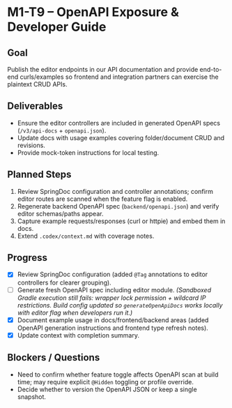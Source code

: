 # M1-T9 – OpenAPI Exposure & Developer Guide

## Goal
Publish the editor endpoints in our API documentation and provide end-to-end curls/examples so frontend and integration partners can exercise the plaintext CRUD APIs.

## Deliverables
- Ensure the editor controllers are included in generated OpenAPI specs (`/v3/api-docs` + `openapi.json`).
- Update docs with usage examples covering folder/document CRUD and revisions.
- Provide mock-token instructions for local testing.

## Planned Steps
1. Review SpringDoc configuration and controller annotations; confirm editor routes are scanned when the feature flag is enabled.
2. Regenerate backend OpenAPI spec (`backend/openapi.json`) and verify editor schemas/paths appear.
3. Capture example requests/responses (curl or httpie) and embed them in docs.
4. Extend `.codex/context.md` with coverage notes.

## Progress
- [x] Review SpringDoc configuration (added `@Tag` annotations to editor controllers for clearer grouping).
- [ ] Generate fresh OpenAPI spec including editor module. *(Sandboxed Gradle execution still fails: wrapper lock permission + wildcard IP restrictions. Build config updated so `generateOpenApiDocs` works locally with editor flag when developers run it.)*
- [x] Document example usage in docs/frontend/backend areas (added OpenAPI generation instructions and frontend type refresh notes).
- [x] Update context with completion summary.

## Blockers / Questions
- Need to confirm whether feature toggle affects OpenAPI scan at build time; may require explicit `@Hidden` toggling or profile override.
- Decide whether to version the OpenAPI JSON or keep a single snapshot.
